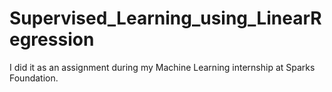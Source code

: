 # Supervised_Learning_using_LinearRegression
I did it as an assignment during my Machine Learning internship at Sparks Foundation.

